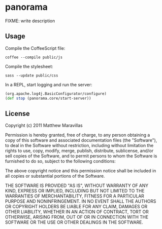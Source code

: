 # panorama

FIXME: write description

## Usage

Compile the CoffeeScript file:

```
coffee --compile public/js
```

Compile the stylesheet:

```
sass --update public/css
```

In a REPL, start logging and run the server:

```clojure
(org.apache.log4j.BasicConfigurator/configure)
(def stop (panorama.core/start-server))
```

## License

Copyright (c) 2011 Matthew Maravillas

Permission is hereby granted, free of charge, to any person obtaining a copy of this software and associated documentation files (the "Software"), to deal in the Software without restriction, including without limitation the rights to use, copy, modify, merge, publish, distribute, sublicense, and/or sell copies of the Software, and to permit persons to whom the Software is furnished to do so, subject to the following conditions:

The above copyright notice and this permission notice shall be included in all copies or substantial portions of the Software.

THE SOFTWARE IS PROVIDED "AS IS", WITHOUT WARRANTY OF ANY KIND, EXPRESS OR IMPLIED, INCLUDING BUT NOT LIMITED TO THE WARRANTIES OF MERCHANTABILITY, FITNESS FOR A PARTICULAR PURPOSE AND NONINFRINGEMENT. IN NO EVENT SHALL THE AUTHORS OR COPYRIGHT HOLDERS BE LIABLE FOR ANY CLAIM, DAMAGES OR OTHER LIABILITY, WHETHER IN AN ACTION OF CONTRACT, TORT OR OTHERWISE, ARISING FROM, OUT OF OR IN CONNECTION WITH THE SOFTWARE OR THE USE OR OTHER DEALINGS IN THE SOFTWARE.